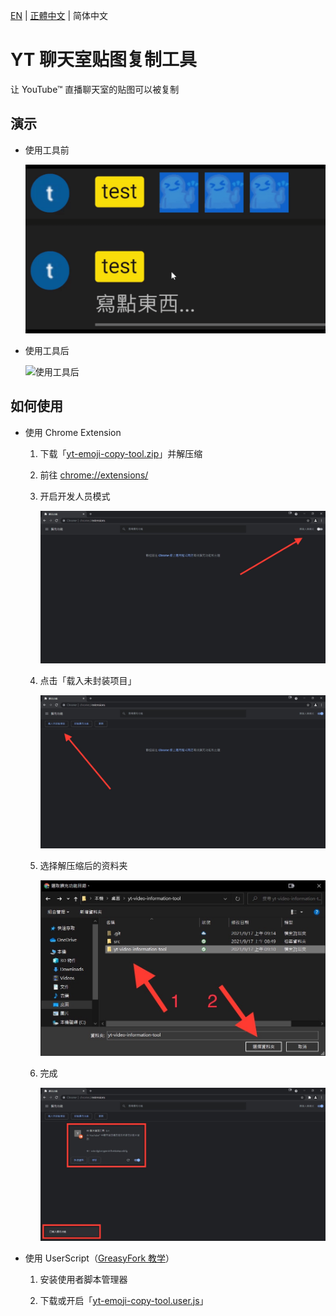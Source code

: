 [EN](./README.md) | [正體中文](./README_TW.md) | 简体中文

# YT 聊天室贴图复制工具

让 YouTube™ 直播聊天室的贴图可以被复制

## 演示

* 使用工具前

    ![使用工具前](./src/demo/off.gif)

* 使用工具后

    ![使用工具后](./src/demo/on.gif)

## 如何使用

* 使用 Chrome Extension

    1. 下载「[yt-emoji-copy-tool.zip](./yt-emoji-copy-tool.zip?raw=1)」并解压缩

    1. 前往 [chrome://extensions/](chrome://extensions/)

    1. 开启开发人员模式

        ![开启开发人员模式](./src/tutorial/1.jpg)

    1. 点击「载入未封装项目」

        ![点击「载入未封装项目」](./src/tutorial/2.jpg)

    1. 选择解压缩后的资料夹

        ![选择解压缩后的资料夹](./src/tutorial/3.jpg)

    1. 完成

        ![完成](./src/tutorial/4.jpg)

* 使用 UserScript（[GreasyFork 教学](https://greasyfork.org/zh-CN)）

    1. 安装使用者脚本管理器

    1. 下载或开启「[yt-emoji-copy-tool.user.js](./yt-emoji-copy-tool.user.js?raw=1)」

